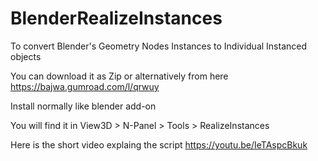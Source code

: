 # BlenderRealizeInstances
To convert Blender's Geometry Nodes Instances to Individual Instanced objects

You can download it as Zip or alternatively from here https://bajwa.gumroad.com/l/qrwuy

Install normally like blender add-on

You will find it in View3D > N-Panel > Tools > RealizeInstances

Here is the short video explaing the script
https://youtu.be/IeTAspcBkuk
